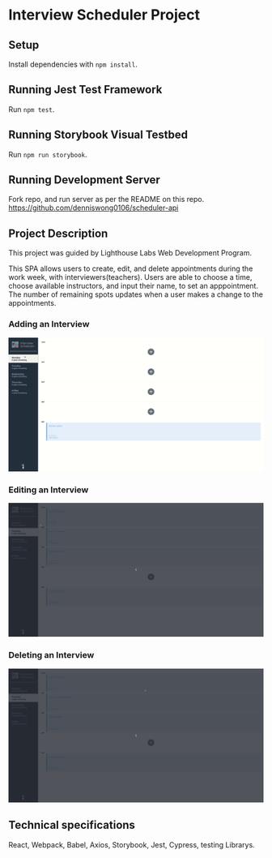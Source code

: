 # Interview Scheduler Project

## Setup

Install dependencies with `npm install`.

## Running Jest Test Framework

Run `npm test`.

## Running Storybook Visual Testbed

Run `npm run storybook`.

## Running Development Server

Fork repo, and run server as per the README on this repo.
https://github.com/denniswong0106/scheduler-api

## Project Description

This project was guided by Lighthouse Labs Web Development Program.

This SPA allows users to create, edit, and delete appointments during the work week, with interviewers(teachers). Users are able to choose a time, choose available instructors, and input their name, to set an apppointment. The number of remaining spots updates when a user makes a change to the appointments.

### Adding an Interview

![Adding an interview](https://github.com/denniswong0106/scheduler/blob/master/docs/select-day-and-add-interview.gif)

### Editing an Interview

![Editing an interview](https://github.com/denniswong0106/scheduler/blob/master/docs/edit-interview.gif)

### Deleting an Interview

![Deleting an interview](https://github.com/denniswong0106/scheduler/blob/master/docs/delete-interview.gif)

## Technical specifications

React, Webpack, Babel, Axios, Storybook, Jest, Cypress, testing Librarys.

